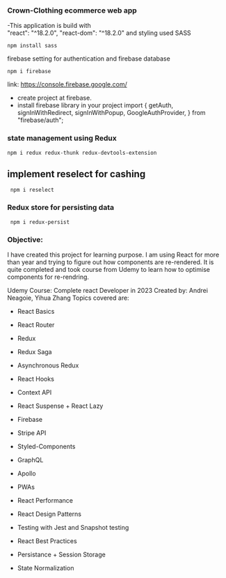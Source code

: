 ### Crown-Clothing ecommerce web app

-This application is build with  
"react": "^18.2.0",
"react-dom": "^18.2.0" 
and styling used SASS

```script
npm install sass
```
firebase setting for authentication and firebase database
```script
npm i firebase
```
link: https://console.firebase.google.com/
- create project at firebase.
- install firebase library in your project
 import {
  getAuth,
  signInWithRedirect,
  signInWithPopup,
  GoogleAuthProvider,
} from "firebase/auth";

### state management using Redux
```script
npm i redux redux-thunk redux-devtools-extension
```

## implement reselect for cashing
```script
 npm i reselect
 ```

### Redux store for persisting data
```script
 npm i redux-persist
 ```

 ### Objective: 
 I have created this project for learning purpose.
 I am using React for more than year and trying to figure out
 how components are re-rendered. It is quite completed and took course from
 Udemy to learn how to optimise components for re-rendring.

 Udemy Course: Complete react Developer in 2023
 Created by: Andrei Neagoie, Yihua Zhang
 Topics covered are:
 - React Basics

- React Router

- Redux

- Redux Saga

- Asynchronous Redux

- React Hooks

- Context API

- React Suspense + React Lazy

- Firebase

- Stripe API

- Styled-Components

- GraphQL

- Apollo

- PWAs

- React Performance

- React Design Patterns

- Testing with Jest and Snapshot testing

- React Best Practices

- Persistance + Session Storage

- State Normalization
